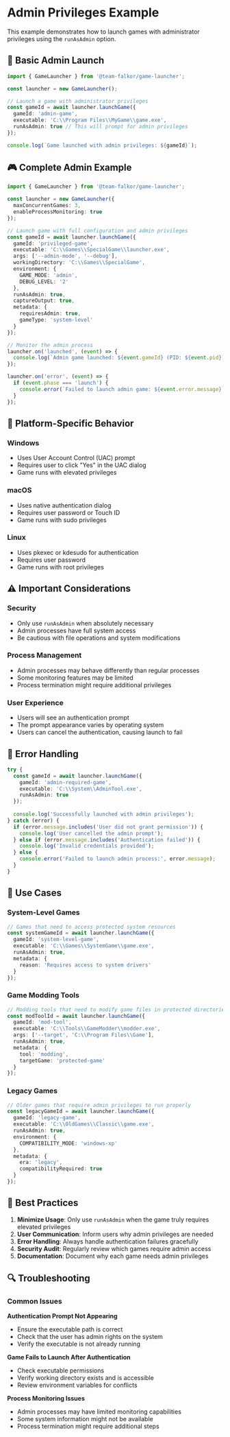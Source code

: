 # Admin Privileges Example

This example demonstrates how to launch games with administrator privileges using the `runAsAdmin` option.

## 🔐 Basic Admin Launch

```typescript
import { GameLauncher } from '@team-falkor/game-launcher';

const launcher = new GameLauncher();

// Launch a game with administrator privileges
const gameId = await launcher.launchGame({
  gameId: 'admin-game',
  executable: 'C:\\Program Files\\MyGame\\game.exe',
  runAsAdmin: true // This will prompt for admin privileges
});

console.log(`Game launched with admin privileges: ${gameId}`);
```

## 🎮 Complete Admin Example

```typescript
import { GameLauncher } from '@team-falkor/game-launcher';

const launcher = new GameLauncher({
  maxConcurrentGames: 3,
  enableProcessMonitoring: true
});

// Launch game with full configuration and admin privileges
const gameId = await launcher.launchGame({
  gameId: 'privileged-game',
  executable: 'C:\\Games\\SpecialGame\\launcher.exe',
  args: ['--admin-mode', '--debug'],
  workingDirectory: 'C:\\Games\\SpecialGame',
  environment: {
    GAME_MODE: 'admin',
    DEBUG_LEVEL: '2'
  },
  runAsAdmin: true,
  captureOutput: true,
  metadata: {
    requiresAdmin: true,
    gameType: 'system-level'
  }
});

// Monitor the admin process
launcher.on('launched', (event) => {
  console.log(`Admin game launched: ${event.gameId} (PID: ${event.pid})`);
});

launcher.on('error', (event) => {
  if (event.phase === 'launch') {
    console.error(`Failed to launch admin game: ${event.error.message}`);
  }
});
```

## 🔧 Platform-Specific Behavior

### Windows
- Uses User Account Control (UAC) prompt
- Requires user to click "Yes" in the UAC dialog
- Game runs with elevated privileges

### macOS
- Uses native authentication dialog
- Requires user password or Touch ID
- Game runs with sudo privileges

### Linux
- Uses pkexec or kdesudo for authentication
- Requires user password
- Game runs with root privileges

## ⚠️ Important Considerations

### Security
- Only use `runAsAdmin` when absolutely necessary
- Admin processes have full system access
- Be cautious with file operations and system modifications

### Process Management
- Admin processes may behave differently than regular processes
- Some monitoring features may be limited
- Process termination might require additional privileges

### User Experience
- Users will see an authentication prompt
- The prompt appearance varies by operating system
- Users can cancel the authentication, causing launch to fail

## 🚫 Error Handling

```typescript
try {
  const gameId = await launcher.launchGame({
    gameId: 'admin-required-game',
    executable: 'C:\\System\\AdminTool.exe',
    runAsAdmin: true
  });
  
  console.log('Successfully launched with admin privileges');
} catch (error) {
  if (error.message.includes('User did not grant permission')) {
    console.log('User cancelled the admin prompt');
  } else if (error.message.includes('Authentication failed')) {
    console.log('Invalid credentials provided');
  } else {
    console.error('Failed to launch admin process:', error.message);
  }
}
```

## 🎯 Use Cases

### System-Level Games
```typescript
// Games that need to access protected system resources
const systemGameId = await launcher.launchGame({
  gameId: 'system-level-game',
  executable: 'C:\\Games\\SystemGame\\game.exe',
  runAsAdmin: true,
  metadata: {
    reason: 'Requires access to system drivers'
  }
});
```

### Game Modding Tools
```typescript
// Modding tools that need to modify game files in protected directories
const modToolId = await launcher.launchGame({
  gameId: 'mod-tool',
  executable: 'C:\\Tools\\GameModder\\modder.exe',
  args: ['--target', 'C:\\Program Files\\Game'],
  runAsAdmin: true,
  metadata: {
    tool: 'modding',
    targetGame: 'protected-game'
  }
});
```

### Legacy Games
```typescript
// Older games that require admin privileges to run properly
const legacyGameId = await launcher.launchGame({
  gameId: 'legacy-game',
  executable: 'C:\\OldGames\\Classic\\game.exe',
  runAsAdmin: true,
  environment: {
    COMPATIBILITY_MODE: 'windows-xp'
  },
  metadata: {
    era: 'legacy',
    compatibilityRequired: true
  }
});
```

## 📝 Best Practices

1. **Minimize Usage**: Only use `runAsAdmin` when the game truly requires elevated privileges
2. **User Communication**: Inform users why admin privileges are needed
3. **Error Handling**: Always handle authentication failures gracefully
4. **Security Audit**: Regularly review which games require admin access
5. **Documentation**: Document why each game needs admin privileges

## 🔍 Troubleshooting

### Common Issues

**Authentication Prompt Not Appearing**
- Ensure the executable path is correct
- Check that the user has admin rights on the system
- Verify the executable is not already running

**Game Fails to Launch After Authentication**
- Check executable permissions
- Verify working directory exists and is accessible
- Review environment variables for conflicts

**Process Monitoring Issues**
- Admin processes may have limited monitoring capabilities
- Some system information might not be available
- Process termination might require additional steps